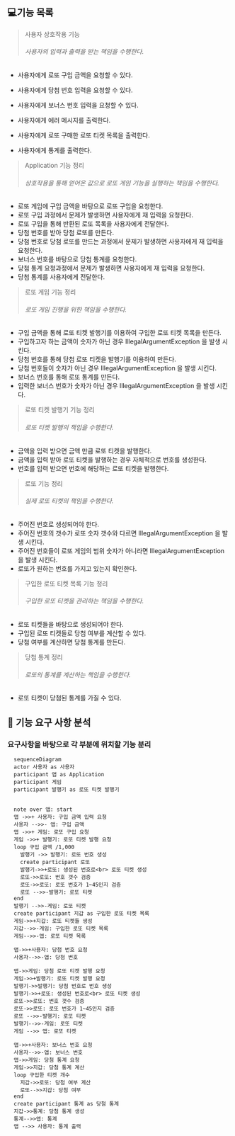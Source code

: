 ## 💻기능 목록
> 사용자 상호작용 기능
> ###### 사용자의 입력과 출력을 받는 책임을 수행한다.

- 사용자에게 로또 구입 금액을 요청할 수 있다.
- 사용자에게 당첨 번호 입력을 요청할 수 있다.
- 사용자에게 보너스 번호 입력을 요청할 수 있다.

- 사용자에게 에러 메시지를 출력한다.
- 사용자에게 로또 구매한 로또 티켓 목록을 출력한다.
- 사용자에게 통계를 출력한다.

> Application 기능 정리
> ###### 상호작용을 통해 얻어온 값으로 로또 게임 기능을 실행하는 책임을 수행한다.

- 로또 게임에 구입 금액을 바탕으로 로또 구입을 요청한다.
- 로또 구입 과정에서 문제가 발생하면 사용자에게 재 입력을 요청한다.
- 로또 구입을 통해 반환된 로또 목록을 사용자에게 전달한다.
- 당첨 번호를 받아 당첨 로또를 만든다.
- 당첨 번호로 당첨 로또를 만드는 과정에서 문제가 발생하면 사용자에게 재 입력을 요청한다.
- 보너스 번호를 바탕으로 당첨 통계를 요청한다.
- 당첨 통계 요청과정에서 문제가 발생하면 사용자에게 재 입력을 요청한다.
- 당첨 통계를 사용자에게 전달한다.

> 로또 게임 기능 정리
> ###### 로또 게임 진행을 위한 책임을 수행한다.
- 구입 금액을 통해 로또 티켓 발행기를 이용하여 구입한 로또 티켓 목록을 만든다.
- 구입하고자 하는 금액이 숫자가 아닌 경우 IllegalArgumentException 을 발생 시킨다.
- 당첨 번호를 통해 당첨 로또 티켓을 발행기를 이용하여 만든다.
- 당첨 번호들이 숫자가 아닌 경우 IllegalArgumentException 을 발생 시킨다.
- 보너스 번호를 통해 로또 통계를 만든다.
- 입력한 보너스 번호가 숫자가 아닌 경우 IllegalArgumentException 을 발생 시킨다.

> 로또 티켓 발행기 기능 정리
> ###### 로또 티켓 발행의 책임을 수행한다.
- 금액을 입력 받으면 금액 만큼 로또 티켓을 발행한다.
- 금액을 입력 받아 로또 티켓을 발행하는 경우 자체적으로 번호를 생성한다.
- 번호를 입력 받으면 번호에 해당하는 로또 티켓을 발행한다.

> 로또 기능 정리
> ###### 실제 로또 티켓의 책임을 수행한다.
- 주어진 번호로 생성되어야 한다.
- 주어진 번호의 갯수가 로또 숫자 갯수와 다르면 IllegalArgumentException 을 발생 시킨다.
- 주어진 번호들이 로또 게임의 범위 숫자가 아니라면 IllegalArgumentException 을 발생 시킨다.
- 로또가 원하는 번호를 가지고 있는지 확인한다.

> 구입한 로또 티켓 목록 기능 정리
> ###### 구입한 로또 티켓을 관리하는 책임을 수행한다.
- 로또 티켓들을 바탕으로 생성되어야 한다.
- 구입된 로또 티켓들로 당첨 여부를 계산할 수 있다.
- 당첨 여부를 계산하면 당첨 통계를 만든다.

> 당첨 통계 정리
> ###### 로또의 통계를 계산하는 책임을 수행한다.
- 로또 티켓이 당첨된 통계를 가질 수 있다.

## 🚀 기능 요구 사항 분석
### 요구사항을 바탕으로 각 부분에 위치할 기능 분리
```mermaid
  sequenceDiagram
  actor 사용자 as 사용자
  participant 앱 as Application
  participant 게임
  participant 발행기 as 로또 티켓 발행기


  note over 앱: start
  앱 ->>+ 사용자: 구입 금액 입력 요청
  사용자 -->>- 앱: 구입 금액
  앱 ->>+ 게임: 로또 구입 요청
  게임 ->>+ 발행기: 로또 티켓 발행 요청
  loop 구입 금액 /1,000
    발행기 ->> 발행기: 로또 번호 생성
    create participant 로또
    발행기->>+로또: 생성된 번호로<br> 로또 티켓 생성
    로또->>로또: 번호 갯수 검증
    로또->>로또: 로또 번호가 1~45인지 검증
    로또 -->>-발행기: 로또 티켓
  end
  발행기 -->>-게임: 로또 티켓
  create participant 지갑 as 구입한 로또 티켓 목록
  게임->>+지갑: 로또 티켓들 생성
  지갑-->>-게임: 구입한 로또 티켓 목록
  게임-->>-앱: 로또 티켓 목록

  앱->>+사용자: 당첨 번호 요청
  사용자-->>-앱: 당첨 번호

  앱->>게임: 당첨 로또 티켓 발행 요청
  게임->>+발행기: 로또 티켓 발행 요청
  발행기->>발행기: 당첨 번호로 번호 생성
  발행기->>+로또: 생성된 번호로<br> 로또 티켓 생성
  로또->>로또: 번호 갯수 검증
  로또->>로또: 로또 번호가 1~45인지 검증
  로또 -->>-발행기: 로또 티켓
  발행기-->>-게임: 로또 티켓
  게임 -->> 앱: 로또 티켓
  
  앱->>+사용자: 보너스 번호 요청
  사용자-->>-앱: 보너스 번호
  앱->>게임: 당첨 통계 요청
  게임->>지갑: 당첨 통계 계산
  loop 구입한 티켓 개수
    지갑->>로또: 당첨 여부 계산
    로또-->>지갑: 당첨 여부
  end
  create participant 통계 as 당첨 통계
  지갑->>통계: 당첨 통계 생성
  통계-->>앱: 통계
  앱 -->> 사용자: 통계 출력
```
